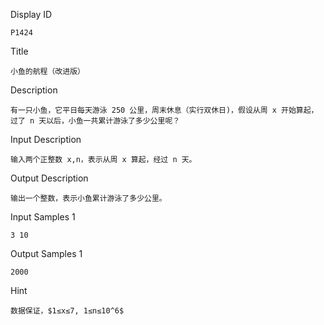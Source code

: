 Display ID

```
P1424
```

Title

```
小鱼的航程（改进版）
```

Description

```
有一只小鱼，它平日每天游泳 250 公里，周末休息（实行双休日)，假设从周 x 开始算起，过了 n 天以后，小鱼一共累计游泳了多少公里呢？
```

Input Description

```
输入两个正整数 x,n，表示从周 x 算起，经过 n 天。
```

Output Description

```
输出一个整数，表示小鱼累计游泳了多少公里。
```

Input Samples 1

```
3 10
```

Output Samples 1

```
2000
```

Hint

```
数据保证，$1≤x≤7, 1≤n≤10^6$
```
